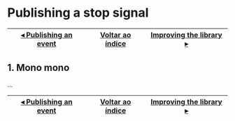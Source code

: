 # Publishing a stop signal

[◂ Publishing an event](06-publishing-an-event.md) | [Voltar ao índice](index.md) | [Improving the library ▸](08-improving-the-library.md)
-- | -- | --

## 1. Mono mono

...

[◂ Publishing an event](06-publishing-an-event.md) | [Voltar ao índice](index.md) | [Improving the library ▸](08-improving-the-library.md)
-- | -- | --
